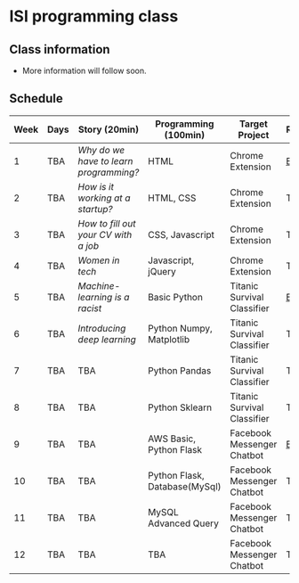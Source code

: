 # ISI programming class

## Class information
  * More information will follow soon.
## Schedule
| Week | Days | Story (20min) | Programming (100min) | Target Project | Resources |
| --- | --- | --- | --- | --- | --- |
| 1 | TBA | *Why do we have to learn programming?* | HTML | Chrome Extension | [Example](https://chrome.google.com/webstore/detail/momentum/) |
| 2 | TBA | *How is it working at a startup?* | HTML, CSS | Chrome Extension | TBA |
| 3 | TBA | *How to fill out your CV with a job* | CSS, Javascript | Chrome Extension | TBA |
| 4 | TBA | *Women in tech* | Javascript, jQuery | Chrome Extension | TBA |
| 5 | TBA | *Machine-learning is a racist* | Basic Python | Titanic Survival Classifier | [Example](https://www.kaggle.com/c/titanic) |
| 6 | TBA | *Introducing deep learning* | Python Numpy, Matplotlib | Titanic Survival Classifier | TBA |
| 7 | TBA | TBA | Python Pandas | Titanic Survival Classifier | TBA |
| 8 | TBA | TBA | Python Sklearn | Titanic Survival Classifier | TBA |
| 9 | TBA | TBA | AWS Basic, Python Flask | Facebook Messenger Chatbot | [Example](https://devpost.com/software/bebridge) |
| 10 | TBA | TBA | Python Flask, Database(MySql) | Facebook Messenger Chatbot | TBA |
| 11 | TBA | TBA | MySQL Advanced Query | Facebook Messenger Chatbot | TBA |
| 12 | TBA | TBA | TBA | Facebook Messenger Chatbot | TBA |


